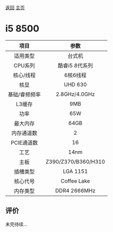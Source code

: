 [返回](../../../)  [主页](../../../../../)

# i5 8500


| 项目 | 参数 |
| :------: | :------: |
|适用类型 | 台式机|
|CPU系列| 酷睿i5 8代系列|
|核心/线程| 6核6线程|
|核显| UHD 630|
|基础/睿频频率 |2.8GHz/4.0GHz|
| L3缓存| 9MB|
|功率| 65W |
|最大内存| 64GB |
|内存通道数| 2|
|PCIE通道数| 16 |
|工艺|14nm |
|主板| Z390/Z370/B360/H310 |
|插槽类型| LGA 1151 |
|核心代号|  Coffee Lake |
|内存类型| DDR4 2666MHz |

## 评价

 未完待续...